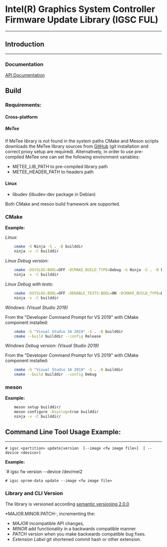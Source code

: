 # Intel(R) Graphics System Controller Firmware Update Library (IGSC FUL)
--------------------------------------------------------------------------

## Introduction
---------------

### Documentation

[API Documentation](doc/igsc_api.rst "API Documentation")

## Build

### Requirements:

#### Cross-platform

##### MeTee

  If MeTee library is not found in the system paths CMake and Meson scripts downloads
  the MeTee library sources from [GitHub](https://github.com/intel/metee)
  (git installation and correct proxy setup are required).
  Alternatively, in order to use pre-compiled MeTee one can set the following environment variables:
   * METEE_LIB_PATH to pre-compiled library path
   * METEE_HEADER_PATH to headers path

#### Linux

  * libudev (libudev-dev package in Debian)

Both CMake and meson build framework are supported.

### CMake

**Example:**

*Linux:*

```sh
    cmake -G Ninja -S . -B builddir
    ninja -v -C builddir
```

*Linux Debug version:*

```sh
    cmake -DSYSLOG:BOOL=OFF -DCMAKE_BUILD_TYPE=Debug -G Ninja -S . -B builddir
    ninja -v -C builddir
```

*Linux Debug with tests:*

```sh
    cmake -DSYSLOG:BOOL=OFF -DENABLE_TESTS:BOOL=ON -DCMAKE_BUILD_TYPE=Debug -G Ninja -S . -B builddir
    ninja -v -C builddir
```

*Windows: (Visual Studio 2019)*

From the "Developer Command Prompt for VS 2019" with CMake component installed:

```sh
    cmake -G "Visual Studio 16 2019" -S . -B builddir
    cmake --build builddir --config Release
```

*Windows Debug version: (Visual Studio 2019)*

From the "Developer Command Prompt for VS 2019" with CMake component installed:

```sh
    cmake -G "Visual Studio 16 2019" -S . -B builddir
    cmake --build builddir --config Debug
```

### meson

**Example:**

```sh
    meson setup builddir/
    meson configure -Dsyslog=true builddir
    ninja -v -C builddir/
```

## Command Line Tool Usage Example:
--------------------------

`# igsc <partition> update|version  [--image <fw image file>]  [ --device <device>]`

**Example:**

`# igsc fw version --device /dev/mei2

`# igsc oprom-data update --image <fw image file>`

### Library and CLI Version

The library is versioned according [semantic versioning 2.0.0](https://semver.org/ "semantic versioning")

*MAJOR.MINOR.PATCH-<extension>, incrementing the:

 * *MAJOR* incompatible API changes,
 * *MINOR* add functionality in a backwards compatible manner
 * *PATCH* version when you make backwards compatible bug fixes.
 * *Extension Label* git shortened commit hash or other extension.
